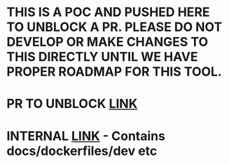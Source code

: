 # THIS IS A POC AND PUSHED HERE TO UNBLOCK A PR. PLEASE DO NOT DEVELOP OR MAKE CHANGES TO THIS DIRECTLY UNTIL WE HAVE PROPER ROADMAP FOR THIS TOOL.

# PR TO UNBLOCK [LINK](https://github.com/openshift-kni/cnf-features-deploy/pull/1482)
# INTERNAL [LINK](https://gitlab.cee.redhat.com/npathan/ztpctl-diff) - Contains docs/dockerfiles/dev etc